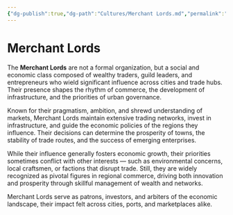 ```yaml
---
{"dg-publish":true,"dg-path":"Cultures/Merchant Lords.md","permalink":"/cultures/merchant-lords/","tags":["culture","mercantile","sword-coast"],"dgShowFileTree":true}
---
```


# **Merchant Lords**

The **Merchant Lords** are not a formal organization, but a social and economic class composed of wealthy traders, guild leaders, and entrepreneurs who wield significant influence across cities and trade hubs. Their presence shapes the rhythm of commerce, the development of infrastructure, and the priorities of urban governance.

Known for their pragmatism, ambition, and shrewd understanding of markets, Merchant Lords maintain extensive trading networks, invest in infrastructure, and guide the economic policies of the regions they influence. Their decisions can determine the prosperity of towns, the stability of trade routes, and the success of emerging enterprises.

While their influence generally fosters economic growth, their priorities sometimes conflict with other interests — such as environmental concerns, local craftsmen, or factions that disrupt trade. Still, they are widely recognized as pivotal figures in regional commerce, driving both innovation and prosperity through skillful management of wealth and networks.

Merchant Lords serve as patrons, investors, and arbiters of the economic landscape, their impact felt across cities, ports, and marketplaces alike.
